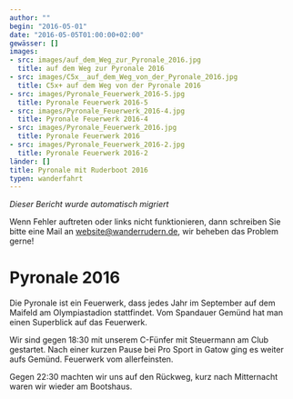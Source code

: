 ```yaml
---
author: ""
begin: "2016-05-01"
date: "2016-05-05T01:00:00+02:00"
gewässer: []
images:
- src: images/auf_dem_Weg_zur_Pyronale_2016.jpg
  title: auf dem Weg zur Pyronale 2016
- src: images/C5x__auf_dem_Weg_von_der_Pyronale_2016.jpg
  title: C5x+ auf dem Weg von der Pyronale 2016
- src: images/Pyronale_Feuerwerk_2016-5.jpg
  title: Pyronale Feuerwerk 2016-5
- src: images/Pyronale_Feuerwerk_2016-4.jpg
  title: Pyronale Feuerwerk 2016-4
- src: images/Pyronale_Feuerwerk_2016.jpg
  title: Pyronale Feuerwerk 2016
- src: images/Pyronale_Feuerwerk_2016-2.jpg
  title: Pyronale Feuerwerk 2016-2
länder: []
title: Pyronale mit Ruderboot 2016
typen: wanderfahrt
---
```



*Dieser Bericht wurde automatisch migriert*

Wenn Fehler auftreten oder links nicht funktionieren, dann schreiben Sie bitte eine Mail an website@wanderrudern.de, wir beheben das Problem gerne!



# Pyronale 2016


Die Pyronale ist ein Feuerwerk, dass jedes Jahr im September auf dem Maifeld am Olympiastadion stattfindet. Vom Spandauer Gemünd hat man einen Superblick auf das Feuerwerk.

Wir sind gegen 18:30 mit unserem C-Fünfer mit Steuermann am Club gestartet. Nach einer kurzen Pause bei Pro Sport in Gatow ging es weiter aufs Gemünd. Feuerwerk vom allerfeinsten.

Gegen 22:30 machten wir uns auf den Rückweg, kurz nach Mitternacht waren wir wieder am Bootshaus.
